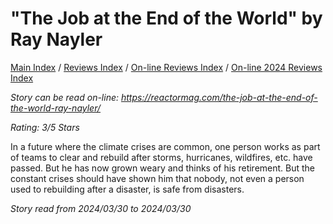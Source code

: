 # "The Job at the End of the World" by Ray Nayler

[Main Index](../../../README.md) / [Reviews Index](../../README.md) / [On-line Reviews Index](../README.md) / [On-line 2024 Reviews Index](README.md)

*Story can be read on-line: <https://reactormag.com/the-job-at-the-end-of-the-world-ray-nayler/>*

*Rating: 3/5 Stars*

In a future where the climate crises are common, one person works as part of teams to clear and rebuild after storms, hurricanes, wildfires, etc. have passed. But he has now grown weary and thinks of his retirement. But the constant crises should have shown him that nobody, not even a person used to rebuilding after a disaster, is safe from disasters.

*Story read from 2024/03/30 to 2024/03/30*
